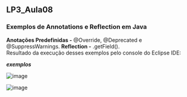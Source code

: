 ## LP3_Aula08

### Exemplos de Annotations e Reflection em Java 
**Anotações Predefinidas -** @Override, @Deprecated e @SuppressWarnings. **Reflection -** .getField().   
Resultado da execução desses exemplos pelo console do Eclipse IDE: 

***exemplos***    

![image](https://user-images.githubusercontent.com/70042571/170383483-be67def0-274e-47f3-9588-1920b6b2a119.png)

![image](https://user-images.githubusercontent.com/70042571/170383161-b287256b-3e92-42f2-827d-2c90f76b28b6.png)
